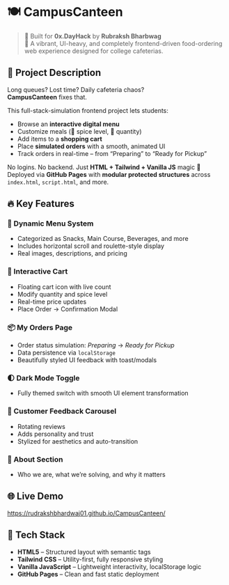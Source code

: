 # 🍽️ CampusCanteen

> 🚀 Built for **0x.DayHack** by **Rubraksh Bharbwag**  
> 🎯 A vibrant, UI-heavy, and completely frontend-driven food-ordering web experience designed for college cafeterias.

## 📢 Project Description

Long queues? Lost time? Daily cafeteria chaos?  
**CampusCanteen** fixes that.

This full-stack-simulation frontend project lets students:
- Browse an **interactive digital menu**
- Customize meals (🍝 spice level, 🧮 quantity)
- Add items to a **shopping cart**
- Place **simulated orders** with a smooth, animated UI
- Track orders in real-time – from “Preparing” to “Ready for Pickup”

No logins. No backend. Just **HTML + Tailwind + Vanilla JS** magic 💫  
Deployed via **GitHub Pages** with **modular protected structures** across `index.html`, `script.html`, and more.

## 🔥 Key Features

### 🍔 Dynamic Menu System
- Categorized as Snacks, Main Course, Beverages, and more
- Includes horizontal scroll and roulette-style display
- Real images, descriptions, and pricing

### 🛒 Interactive Cart
- Floating cart icon with live count
- Modify quantity and spice level
- Real-time price updates
- Place Order → Confirmation Modal

### 📦 My Orders Page
- Order status simulation: *Preparing* → *Ready for Pickup*
- Data persistence via `localStorage`
- Beautifully styled UI feedback with toast/modals

### 🌓 Dark Mode Toggle
- Fully themed switch with smooth UI element transformation

### 💬 Customer Feedback Carousel
- Rotating reviews
- Adds personality and trust
- Stylized for aesthetics and auto-transition

### 🧭 About Section
- Who we are, what we’re solving, and why it matters

## 🌐 Live Demo
  
https://rudrakshbhardwaj01.github.io/CampusCanteen/

## 🧠 Tech Stack

- **HTML5** – Structured layout with semantic tags
- **Tailwind CSS** – Utility-first, fully responsive styling
- **Vanilla JavaScript** – Lightweight interactivity, localStorage logic
- **GitHub Pages** – Clean and fast static deployment


